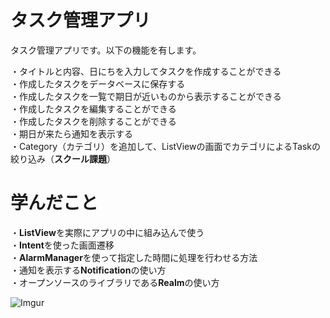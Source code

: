 # タスク管理アプリ  
タスク管理アプリです。以下の機能を有します。  

・タイトルと内容、日にちを入力してタスクを作成することができる  
・作成したタスクをデータベースに保存する  
・作成したタスクを一覧で期日が近いものから表示することができる  
・作成したタスクを編集することができる  
・作成したタスクを削除することができる  
・期日が来たら通知を表示する  
・Category（カテゴリ）を追加して、ListViewの画面でカテゴリによるTaskの絞り込み（**スクール課題**）  

# 学んだこと  
・**ListView**を実際にアプリの中に組み込んで使う  
・**Intent**を使った画面遷移  
・**AlarmManager**を使って指定した時間に処理を行わせる方法  
・通知を表示する**Notification**の使い方  
・オープンソースのライブラリである**Realm**の使い方  

![Imgur](https://i.imgur.com/Vi9mss4.png?1)
